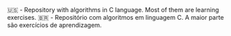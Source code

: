 🇺🇸 - Repository with algorithms in C language. Most of them are learning exercises.
🇧🇷 - Repositório com algoritmos em linguagem C. A maior parte são exercícios de aprendizagem.
